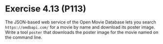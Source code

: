 # Exercise 4.13 (P113)

The JSON-based web service of the Open Movie Database lets you search `https://omdbapi.com/`
for a movie by name and download its poster image.
Write a tool `poster` that downloads the poster image for the movie named on the command line.
